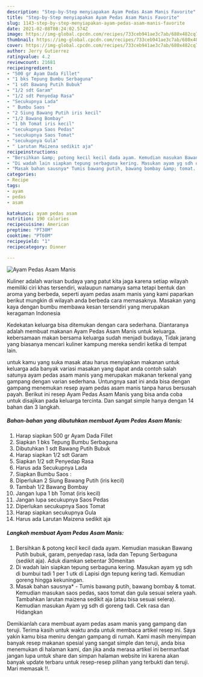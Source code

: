 ```yaml
---
description: "Step-by-Step menyiapakan Ayam Pedas Asam Manis Favorite"
title: "Step-by-Step menyiapakan Ayam Pedas Asam Manis Favorite"
slug: 1143-step-by-step-menyiapakan-ayam-pedas-asam-manis-favorite
date: 2021-02-08T08:24:02.574Z
image: https://img-global.cpcdn.com/recipes/733ceb941ae3c7ab/680x482cq70/ayam-pedas-asam-manis-foto-resep-utama.jpg
thumbnail: https://img-global.cpcdn.com/recipes/733ceb941ae3c7ab/680x482cq70/ayam-pedas-asam-manis-foto-resep-utama.jpg
cover: https://img-global.cpcdn.com/recipes/733ceb941ae3c7ab/680x482cq70/ayam-pedas-asam-manis-foto-resep-utama.jpg
author: Jerry Gutierrez
ratingvalue: 4.2
reviewcount: 21681
recipeingredient:
- "500 gr Ayam Dada Fillet"
- "1 bks Tepung Bumbu Serbaguna"
- "1 sdt Bawang Putih Bubuk"
- "1/2 sdt Garam"
- "1/2 sdt Penyedap Rasa"
- "Secukupnya Lada"
- " Bumbu Saos "
- "2 Siung Bawang Putih iris kecil"
- "1/2 Bawang Bombay"
- "1 bh Tomat iris kecil"
- "secukupnya Saos Pedas"
- "secukupnya Saos Tomat"
- "secukupnya Gula"
- " Larutan Maizena sedikit aja"
recipeinstructions:
- "Bersihkan &amp; potong kecil kecil dada ayam. Kemudian masukan Bawang Putih bubuk, garam, penyedap rasa, lada dan Tepung Serbaguna (sedikit aja). Aduk diamkan sebentar 30menitan"
- "Di wadah lain siapkan tepung serbaguna kering. Masukan ayam yg sdh di bumbui tadi 1 per 1 utk di Lapisi dgn tepung kering tadi. Kemudian goreng hingga kekuningan."
- "Masak bahan sausnya* Tumis bawang putih, bawang bombay &amp; tomat. Kemudian masukan saos pedas, saos tomat dan gula sesuai selera yaah. Tambahkan larutan maizena sedikit aja (atau bisa sesuai selera). Kemudian masukan Ayam yg sdh di goreng tadi. Cek rasa dan Hidangkan"
categories:
- Recipe
tags:
- ayam
- pedas
- asam

katakunci: ayam pedas asam 
nutrition: 190 calories
recipecuisine: American
preptime: "PT30M"
cooktime: "PT60M"
recipeyield: "1"
recipecategory: Dinner

---
```



![Ayam Pedas Asam Manis](https://img-global.cpcdn.com/recipes/733ceb941ae3c7ab/680x482cq70/ayam-pedas-asam-manis-foto-resep-utama.jpg)

Kuliner adalah warisan budaya yang patut kita jaga karena setiap wilayah memiliki ciri khas tersendiri, walaupun namanya sama tetapi bentuk dan aroma yang berbeda, seperti ayam pedas asam manis yang kami paparkan berikut mungkin di wilayah anda berbeda cara memasaknya. Masakan yang kaya dengan bumbu membawa kesan tersendiri yang merupakan keragaman Indonesia



Kedekatan keluarga bisa ditemukan dengan cara sederhana. Diantaranya adalah membuat makanan Ayam Pedas Asam Manis untuk keluarga. kebersamaan makan bersama keluarga sudah menjadi budaya, Tidak jarang yang biasanya mencari kuliner kampung mereka sendiri ketika di tempat lain.

untuk kamu yang suka masak atau harus menyiapkan makanan untuk keluarga ada banyak variasi masakan yang dapat anda contoh salah satunya ayam pedas asam manis yang merupakan makanan terkenal yang gampang dengan varian sederhana. Untungnya saat ini anda bisa dengan gampang menemukan resep ayam pedas asam manis tanpa harus bersusah payah.
Berikut ini resep Ayam Pedas Asam Manis yang bisa anda coba untuk disajikan pada keluarga tercinta. Dan sangat simple hanya dengan 14 bahan dan 3 langkah.


<!--inarticleads1-->

##### Bahan-bahan yang dibutuhkan membuat Ayam Pedas Asam Manis:

1. Harap siapkan 500 gr Ayam Dada Fillet
1. Siapkan 1 bks Tepung Bumbu Serbaguna
1. Dibutuhkan 1 sdt Bawang Putih Bubuk
1. Harap siapkan 1/2 sdt Garam
1. Siapkan 1/2 sdt Penyedap Rasa
1. Harus ada Secukupnya Lada
1. Siapkan  Bumbu Saos :
1. Diperlukan 2 Siung Bawang Putih (iris kecil)
1. Tambah 1/2 Bawang Bombay
1. Jangan lupa 1 bh Tomat (iris kecil)
1. Jangan lupa secukupnya Saos Pedas
1. Diperlukan secukupnya Saos Tomat
1. Harap siapkan secukupnya Gula
1. Harus ada  Larutan Maizena sedikit aja




<!--inarticleads2-->

##### Langkah membuat  Ayam Pedas Asam Manis:

1. Bersihkan &amp; potong kecil kecil dada ayam. Kemudian masukan Bawang Putih bubuk, garam, penyedap rasa, lada dan Tepung Serbaguna (sedikit aja). Aduk diamkan sebentar 30menitan
1. Di wadah lain siapkan tepung serbaguna kering. Masukan ayam yg sdh di bumbui tadi 1 per 1 utk di Lapisi dgn tepung kering tadi. Kemudian goreng hingga kekuningan.
1. Masak bahan sausnya* - Tumis bawang putih, bawang bombay &amp; tomat. Kemudian masukan saos pedas, saos tomat dan gula sesuai selera yaah. Tambahkan larutan maizena sedikit aja (atau bisa sesuai selera). Kemudian masukan Ayam yg sdh di goreng tadi. Cek rasa dan Hidangkan




Demikianlah cara membuat ayam pedas asam manis yang gampang dan teruji. Terima kasih untuk waktu anda untuk membaca artikel resep ini. Saya yakin kamu bisa meniru dengan gampang di rumah. Kami masih menyimpan banyak resep makanan spesial yang sangat simple dan teruji, anda bisa menemukan di halaman kami, dan jika anda merasa artikel ini bermanfaat jangan lupa untuk share dan simpan halaman website ini karena akan banyak update terbaru untuk resep-resep pilihan yang terbukti dan teruji. Mari memasak !!. 
